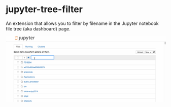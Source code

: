 # jupyter-tree-filter
An extension that allows you to filter by filename in the Jupyter notebook file tree (aka dashboard) page.

![Demo](demo.gif)